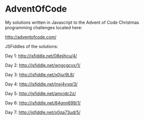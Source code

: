 # AdventOfCode

My solutions written in Javascript to the Advent of Code Christmas programming challenges located here:

http://adventofcode.com/

JSFiddles of the solutions:

Day 1:
http://jsfiddle.net/08ejjhcu/4/

Day 2:
http://jsfiddle.net/wngcgcvx/1/

Day 3:
http://jsfiddle.net/x0jur9L8/

Day 4:
http://jsfiddle.net/jnsj4vvq/3/

Day 5:
http://jsfiddle.net/amcjdc2z/

Day 6:
http://jsfiddle.net/84gnn699/1/

Day 7:
http://jsfiddle.net/o0qa73ud/5/
